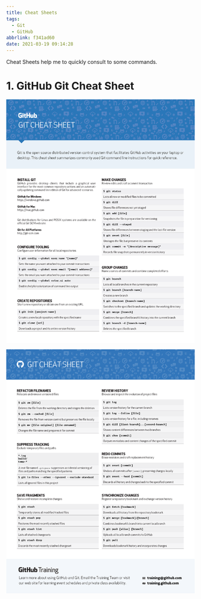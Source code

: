 ```yaml
---
title: Cheat Sheets
tags:
  - Git
  - GitHub
abbrlink: f341ad60
date: 2021-03-19 09:14:28
---
```


Cheat Sheets help me to quickly consult to some commands. 

<!-- more -->

# 1. GitHub Git Cheat Sheet

![](2021-03-19_CheatSheets/github-git-cheat-sheet_page1.png)

![](2021-03-19_CheatSheets/github-git-cheat-sheet_page2.png)